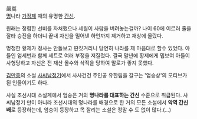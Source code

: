 嚴嵩  
[명](%EB%AA%85.md)나라 [가정제](%EA%B0%80%EC%A0%95%EC%A0%9C.md) 때의 유명한
[간신](%EA%B0%84%EC%8B%A0.md).

원래는 청렴한 선비를 자처했으나 세월이 사람을 버려놓는걸까? 나이 60에 이르러 줄을 잘타 승진을 하더니 끝내 자신을 밀어낸 하언까지
제거하고 재상에 올랐다.

멍청한 황제가 정사는 안돌보고 딴짓거리니 당연히 나라를 제 마음대로 할수 있었다. 아들인 엄세번과 함께 세트로 여러 부정을 저질렀다. 결국
말년에 황제에게 밉보여 아들이 사형당하고 자신은 전 재산 몰수와 삭직을 당하여 말로가 좋지 못했다.

[김만중](%EA%B9%80%EB%A7%8C%EC%A4%91.md)의 소설
[사씨남정기](%EC%82%AC%EC%94%A8%EB%82%A8%EC%A0%95%EA%B8%B0.md)에서 사사건건 주인공 유한림을
갈구는 '엄승상'의 모티브가 된 인물이기도 하다.

사실 조선시대 소설계에서 엄숭은 거의 **명나라를 대표하는 간신** 수준으로 취급된다. 사씨남정기 만이 아니라 조선시대의 명나라를 배경으로
한 거의 모든 소설에서 **악역 간신배**로 등장하는데, 엄숭이 등장하고 목 잘리는 소설은 정말 수 도 없이 많다.(…)

